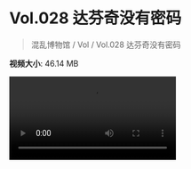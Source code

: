 # Vol.028 达芬奇没有密码

> 混乱博物馆 / Vol / Vol.028 达芬奇没有密码

**视频大小**: 46.14 MB

<div class="video"><video src="https://file.hsyhx.top/archive/混乱博物馆/Vol/028.mp4" controls preload>🤔 您的浏览器不支持 video 标签</video></div>